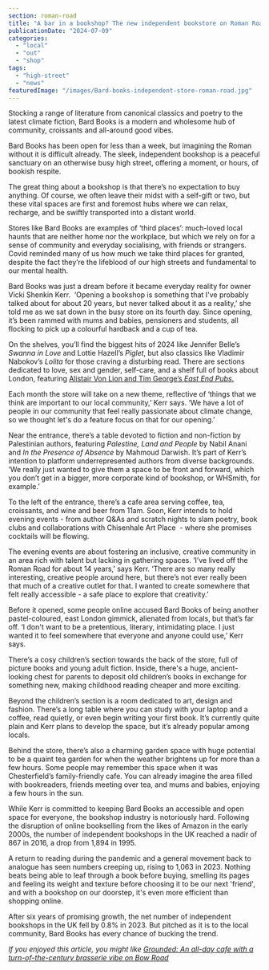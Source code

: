 ```yaml
---
section: roman-road
title: "A bar in a bookshop? The new independent bookstore on Roman Road"
publicationDate: "2024-07-09"
categories: 
  - "local"
  - "out"
  - "shop"
tags: 
  - "high-street"
  - "news"
featuredImage: "/images/Bard-books-independent-store-roman-road.jpg"
---
```


Stocking a range of literature from canonical classics and poetry to the latest climate fiction, Bard Books is a modern and wholesome hub of community, croissants and all-around good vibes. 

Bard Books has been open for less than a week, but imagining the Roman without it is difficult already. The sleek, independent bookshop is a peaceful sanctuary on an otherwise busy high street, offering a moment, or hours, of bookish respite.

The great thing about a bookshop is that there’s no expectation to buy anything. Of course, we often leave their midst with a self-gift or two, but these vital spaces are first and foremost hubs where we can relax, recharge, and be swiftly transported into a distant world.

Stores like Bard Books are examples of ‘third places’: much-loved local haunts that are neither home nor the workplace, but which we rely on for a sense of community and everyday socialising, with friends or strangers. Covid reminded many of us how much we take third places for granted, despite the fact they’re the lifeblood of our high streets and fundamental to our mental health.

Bard Books was just a dream before it became everyday reality for owner Vicki Shenkin Kerr.  ‘Opening a bookshop is something that I've probably talked about for about 20 years, but never talked about it as a reality,’ she told me as we sat down in the busy store on its fourth day. Since opening, it’s been rammed with mums and babies, pensioners and students, all flocking to pick up a colourful hardback and a cup of tea.

On the shelves, you’ll find the biggest hits of 2024 like Jennifer Belle’s _Swanna in Love_ and Lottie Hazell’s _Piglet_, but also classics like Vladimir Nabokov’s _Lolita_ for those craving a disturbing read. There are sections dedicated to love, sex and gender, self-care, and a shelf full of books about London, featuring [Alistair Von Lion and Tim George’s _East End Pubs_.](https://romanroadlondon.com/east-end-pubs-book-london-pub-explorer-interview/)

Each month the store will take on a new theme, reflective of ‘things that we think are important to our local community,’ Kerr says. ‘We have a lot of people in our community that feel really passionate about climate change, so we thought let's do a feature focus on that for our opening.’

Near the entrance, there’s a table devoted to fiction and non-fiction by Palestinian authors, featuring _Palestine, Land and People_ by Nabil Anani and _In the Presence of Absence_ by Mahmoud Darwish. It’s part of Kerr’s intention to platform underrepresented authors from diverse backgrounds. ‘We really just wanted to give them a space to be front and forward, which you don’t get in a bigger, more corporate kind of bookshop, or WHSmith, for example.’

To the left of the entrance, there’s a cafe area serving coffee, tea, croissants, and wine and beer from 11am. Soon, Kerr intends to hold evening events - from author Q&As and scratch nights to slam poetry, book clubs and collaborations with Chisenhale Art Place  - where she promises cocktails will be flowing.

The evening events are about fostering an inclusive, creative community in an area rich with talent but lacking in gathering spaces. ‘I’ve lived off the Roman Road for about 14 years,’ says Kerr. ‘There are so many really interesting, creative people around here, but there’s not ever really been that much of a creative outlet for that. I wanted to create somewhere that felt really accessible - a safe place to explore that creativity.’

Before it opened, some people online accused Bard Books of being another pastel-coloured, east London gimmick, alienated from locals, but that’s far off. ‘I don't want to be a pretentious, literary, intimidating place. I just wanted it to feel somewhere that everyone and anyone could use,’ Kerr says.

There’s a cosy children’s section towards the back of the store, full of picture books and young adult fiction. Inside, there's a huge, ancient-looking chest for parents to deposit old children’s books in exchange for something new, making childhood reading cheaper and more exciting.

Beyond the children’s section is a room dedicated to art, design and fashion. There’s a long table where you can study with your laptop and a coffee, read quietly, or even begin writing your first book. It’s currently quite plain and Kerr plans to develop the space, but it’s already popular among locals.

Behind the store, there’s also a charming garden space with huge potential to be a quaint tea garden for when the weather brightens up for more than a few hours. Some people may remember this space when it was Chesterfield’s family-friendly cafe. You can already imagine the area filled with bookreaders, friends meeting over tea, and mums and babies, enjoying a few hours in the sun.

While Kerr is committed to keeping Bard Books an accessible and open space for everyone, the bookshop industry is notoriously hard. Following the disruption of online bookselling from the likes of Amazon in the early 2000s, the number of independent bookshops in the UK reached a nadir of 867 in 2016, a drop from 1,894 in 1995.

A return to reading during the pandemic and a general movement back to analogue has seen numbers creeping up, rising to 1,063 in 2023. Nothing beats being able to leaf through a book before buying, smelling its pages and feeling its weight and texture before choosing it to be our next 'friend', and with a bookshop on our doorstep, it's even more efficient than shopping online.

After six years of promising growth, the net number of independent bookshops in the UK fell by 0.8% in 2023. But pitched as it is to the local community, Bard Books has every chance of bucking the trend.

_If you enjoyed this article, you might like_ [_Grounded: An all-day cafe with a turn-of-the-century brasserie vibe on Bow Road_](https://romanroadlondon.com/grounded-cafe-brunch-dinner-bow-road-opens/)

